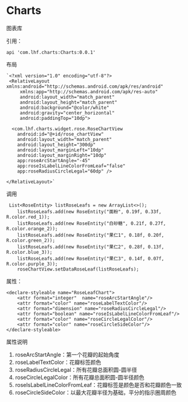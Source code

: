# Charts
图表库


引用：

    api 'com.lhf.charts:Charts:0.0.1'


布局

    `<?xml version="1.0" encoding="utf-8"?> 
     <RelativeLayout xmlns:android="http://schemas.android.com/apk/res/android"
         xmlns:app="http://schemas.android.com/apk/res-auto"
         android:layout_width="match_parent"
         android:layout_height="match_parent"
         android:background="@color/white"
         android:gravity="center_horizontal"
         android:paddingTop="10dp">

      <com.lhf.charts.widget.rose.RoseChartView
        android:id="@+id/rose_chartView"
        android:layout_width="match_parent"
        android:layout_height="300dp"
        android:layout_marginLeft="10dp"
        android:layout_marginRight="10dp"
        app:roseArcStartAngle="-45"
        app:roseIsLabelLineColorFromLeaf="false"
        app:roseRadiusCircleLegal="60dp" />

    </RelativeLayout>`

调用

     List<RoseEntity> listRoseLeafs = new ArrayList<>();
        listRoseLeafs.add(new RoseEntity("面粉", 0.19f, 0.33f, R.color.red_1));
        listRoseLeafs.add(new RoseEntity("白砂糖", 0.21f, 0.27f, R.color.orange_2));
        listRoseLeafs.add(new RoseEntity("果仁1", 0.18f, 0.20f, R.color.green_2));
        listRoseLeafs.add(new RoseEntity("果仁2", 0.28f, 0.13f, R.color.blue_3));
        listRoseLeafs.add(new RoseEntity("果仁3", 0.14f, 0.07f, R.color.purple_3));
        roseChartView.setDataRoseLeaf(listRoseLeafs);


属性：

    <declare-styleable name="RoseLeafChart">
        <attr format="integer"  name="roseArcStartAngle"/>
        <attr format="color" name="roseLabelTextColor"/>
        <attr format="dimension" name="roseRadiusCircleLegal"/>
        <attr format="boolean" name="roseIsLabelLineColorFromLeaf"/>
        <attr format="color" name="roseCircleLegalColor"/>
        <attr format="color" name="roseCircleSideColor"/>
    </declare-styleable>

属性说明

1. roseArcStartAngle：第一个花瓣的起始角度
1. roseLabelTextColor：花瓣标签颜色
2. roseRadiusCircleLegal：所有花瓣总面积圆-圆半径
3. roseCircleLegalColor：所有花瓣总面积圆-圆半径颜色
3. roseIsLabelLineColorFromLeaf：花瓣标签是颜色是否和花瓣颜色一致
4. roseCircleSideColor：以最大花瓣半径为基础，平分的指示圈周颜色




